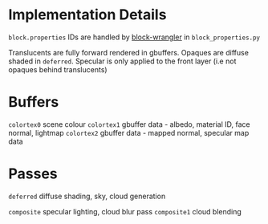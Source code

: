 #

# Implementation Details
`block.properties` IDs are handled by [block-wrangler](https://camplowell.github.io/block_wrangler) in `block_properties.py`

Translucents are fully forward rendered in gbuffers.
Opaques are diffuse shaded in `deferred`.
Specular is only applied to the front layer (i.e not opaques behind translucents)

# Buffers

`colortex0` scene colour
`colortex1` gbuffer data - albedo, material ID, face normal, lightmap
`colortex2` gbuffer data - mapped normal, specular map data

# Passes
`deferred` diffuse shading, sky, cloud generation

`composite` specular lighting, cloud blur pass
`composite1` cloud blending

